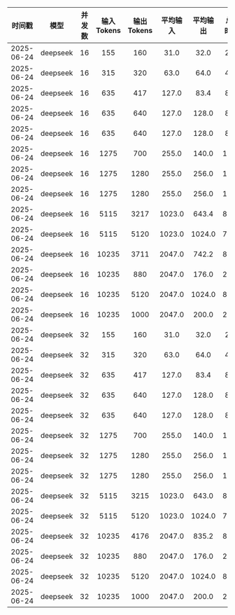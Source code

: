 | 时间戳 | 模型 | 并发数 | 输入Tokens | 输出Tokens | 平均输入 | 平均输出 | 总耗时(s) | 请求吞吐率 (req/s) | 输出吞吐率 (tok/s) | 总吞吐率 (tok/s) | 平均TTFT(ms) | P99_TTFT(ms) |
|:--------:|:------:|:------:|:-----------:|:------------:|:----------:|:-----------:|:---------:|:------------------:|:------------------:|:----------------:|:-------------:|:-------------:|
| 2025-06-24 | deepseek | 16 | 155 | 160 | 31.0 | 32.0 | 2.15 | 2.33 | 74.44 | 146.55 | 171.26 | 172.07 |
| 2025-06-24 | deepseek | 16 | 315 | 320 | 63.0 | 64.0 | 4.24 | 1.18 | 75.55 | 149.91 | 242.02 | 243.57 |
| 2025-06-24 | deepseek | 16 | 635 | 417 | 127.0 | 83.4 | 8.56 | 0.58 | 48.74 | 122.97 | 427.91 | 429.02 |
| 2025-06-24 | deepseek | 16 | 635 | 640 | 127.0 | 128.0 | 8.70 | 0.57 | 73.59 | 146.61 | 429.18 | 430.42 |
| 2025-06-24 | deepseek | 16 | 635 | 640 | 127.0 | 128.0 | 8.65 | 0.58 | 73.97 | 147.36 | 425.23 | 426.64 |
| 2025-06-24 | deepseek | 16 | 1275 | 700 | 255.0 | 140.0 | 17.45 | 0.29 | 40.10 | 113.15 | 737.53 | 738.87 |
| 2025-06-24 | deepseek | 16 | 1275 | 1280 | 255.0 | 256.0 | 17.68 | 0.28 | 72.40 | 144.51 | 675.57 | 677.03 |
| 2025-06-24 | deepseek | 16 | 1275 | 1280 | 255.0 | 256.0 | 17.73 | 0.28 | 72.20 | 144.11 | 681.58 | 682.58 |
| 2025-06-24 | deepseek | 16 | 5115 | 3217 | 1023.0 | 643.4 | 85.01 | 0.06 | 37.84 | 98.01 | 3367.19 | 4485.02 |
| 2025-06-24 | deepseek | 16 | 5115 | 5120 | 1023.0 | 1024.0 | 75.74 | 0.07 | 67.60 | 135.13 | 3464.09 | 4480.85 |
| 2025-06-24 | deepseek | 16 | 10235 | 3711 | 2047.0 | 742.2 | 89.98 | 0.06 | 41.24 | 154.99 | 11160.14 | 14124.88 |
| 2025-06-24 | deepseek | 16 | 10235 | 880 | 2047.0 | 176.0 | 27.91 | 0.18 | 31.53 | 398.21 | 14243.80 | 14428.34 |
| 2025-06-24 | deepseek | 16 | 10235 | 5120 | 2047.0 | 1024.0 | 86.26 | 0.06 | 59.35 | 178.00 | 11997.49 | 14459.80 |
| 2025-06-24 | deepseek | 16 | 10235 | 1000 | 2047.0 | 200.0 | 27.98 | 0.18 | 35.74 | 401.59 | 12671.83 | 14092.83 |
| 2025-06-24 | deepseek | 32 | 155 | 160 | 31.0 | 32.0 | 2.12 | 2.35 | 75.33 | 148.30 | 166.36 | 167.54 |
| 2025-06-24 | deepseek | 32 | 315 | 320 | 63.0 | 64.0 | 4.36 | 1.15 | 73.42 | 145.70 | 237.60 | 238.64 |
| 2025-06-24 | deepseek | 32 | 635 | 417 | 127.0 | 83.4 | 8.48 | 0.59 | 49.16 | 124.02 | 425.72 | 427.06 |
| 2025-06-24 | deepseek | 32 | 635 | 640 | 127.0 | 128.0 | 8.74 | 0.57 | 73.26 | 145.94 | 428.08 | 429.21 |
| 2025-06-24 | deepseek | 32 | 635 | 640 | 127.0 | 128.0 | 8.69 | 0.58 | 73.67 | 146.76 | 425.31 | 426.73 |
| 2025-06-24 | deepseek | 32 | 1275 | 700 | 255.0 | 140.0 | 17.51 | 0.29 | 39.99 | 112.82 | 684.98 | 686.33 |
| 2025-06-24 | deepseek | 32 | 1275 | 1280 | 255.0 | 256.0 | 17.75 | 0.28 | 72.12 | 143.97 | 683.41 | 684.66 |
| 2025-06-24 | deepseek | 32 | 1275 | 1280 | 255.0 | 256.0 | 17.67 | 0.28 | 72.44 | 144.59 | 682.20 | 683.31 |
| 2025-06-24 | deepseek | 32 | 5115 | 3215 | 1023.0 | 643.0 | 83.93 | 0.06 | 38.31 | 99.25 | 3511.24 | 4266.02 |
| 2025-06-24 | deepseek | 32 | 5115 | 5120 | 1023.0 | 1024.0 | 75.81 | 0.07 | 67.53 | 135.00 | 3502.58 | 4255.18 |
| 2025-06-24 | deepseek | 32 | 10235 | 4176 | 2047.0 | 835.2 | 82.72 | 0.06 | 50.48 | 174.21 | 10740.45 | 14123.53 |
| 2025-06-24 | deepseek | 32 | 10235 | 880 | 2047.0 | 176.0 | 27.48 | 0.18 | 32.02 | 404.46 | 13913.54 | 14197.56 |
| 2025-06-24 | deepseek | 32 | 10235 | 5120 | 2047.0 | 1024.0 | 85.25 | 0.06 | 60.06 | 180.11 | 13883.01 | 14118.06 |
| 2025-06-24 | deepseek | 32 | 10235 | 1000 | 2047.0 | 200.0 | 28.52 | 0.18 | 35.06 | 393.89 | 10747.83 | 14530.18 |
